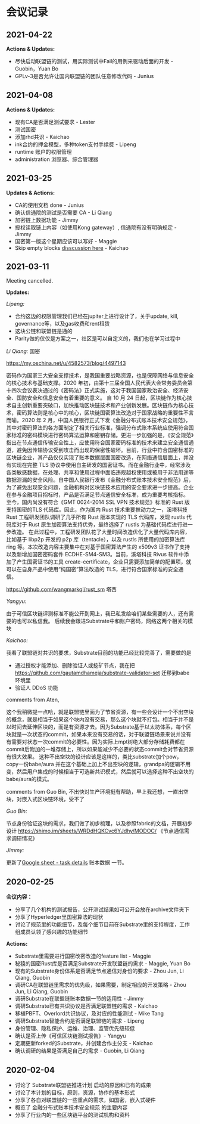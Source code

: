 # 会议记录

## 2021-04-22

**Actions & Updates:**

* 尽快启动联盟链的测试，用实际测试中Fail的用例来驱动后面的开发 - Guobin，Yuan Bo
* GPLv-3是否允许让国内联盟链的团队任意修改代码 - Junius

## 2021-04-08

**Actions & Updates:**

* 现有CA是否满足测试要求 - Lester
* 测试国密
* 添加rhd共识 - Kaichao
* ink合约的押金模型，多种token支付手续费 - Lipeng
* runtime 账户的权限管理
* administration 浏览器、综合管理器

## 2021-03-25

**Updates & Actions:**

* CA的使用文档 done - Junius
* 确认信通院的测试是否需要 CA - Li Qiang
* 加密链上数据功能 - Jimmy
* 授权读取链上内容（如使用Kong gateway）, 信通院有没有明确规定 - Jimmy
* 国密第一版这个星期应该可以写好 - Maggie
* Skip empty blocks [disscussion here](https://github.com/paritytech/substrate/issues/7952) - Kaichao

## 2021-03-11

Meeting cancelled.

**Updates:**

*Lipeng:*

* 合约这边的权限管理我们已经在jupiter上进行设计了，关于update, kill, governance等，以及gas收费和rent租赁
* 这块公链和联盟链是通的
* Parity做的仅仅是方案之一，社区是可以自定义的，我们也在学习过程中

*Li Qiang:*
国密

https://my.oschina.net/u/4582573/blog/4497143

密码作为国家三大安全支撑技术，是我国重要战略资源，也是保障网络与信息安全的核心技术与基础支撑。2020 年初，由第十三届全国人民代表大会常务委员会第十四次会议表决通过的《密码法》正式实施，这对于我国国家政治安全、经济安全、国防安全和信息安全有着重要的意义。
自 10 月 24 日起，区块链作为核心技术自主创新重要突破口，加快推动区块链技术和产业创新发展。区块链作为核心技术，密码算法则是核心中的核心，区块链国密算法改造对于国家战略的重要性不言而喻。2020 年 2 月，中国人民银行正式下发《金融分布式账本技术安全规范》，其中对密码算法的各方面制定了相关行业标准，强调分布式账本系统应使用符合国家标准的密码模块进行密码算法运算和密钥存储。更进一步加强的是，《安全规范》指出在节点通信传输安全性上，应使用符合国家密码标准的技术来建立安全通信通道，避免因传输协议受到攻击而出现的保密性破坏。目前，行业中符合国密标准的区块链企业，其产品仅仅实现了账本数据层面国密改造，在网络通信层面上，并没有实现在完整 TLS 协议中使用自主研发的国密证书。而在金融行业中，经常涉及各类敏感数据，在处理、共享和使用过程中面临违规越权使用或被用于非法用途等数据泄漏的安全风险。自中国人民银行发布《金融分布式账本技术安全规范》后，为了避免出现安全问题，金融机构对区块链技术应用的安全要求进一步提高。企业在参与金融项目招标时，产品是否满足节点通信安全标准，成为重要考核指标。
至今，国内尚没有符合《GMT 0024-2014 SSL VPN 技术规范》标准的 Rust 版支持国密的TLS 代码库。因此，作为国内 Rust 技术重要推动力之一，溪塔科技 Rust 工程研发团队调研了几乎所有 Rust 版本实现的 TLS 代码库，发现 rustls 代码库对于 Rust 原生加密算法支持优秀，最终选择了 rustls 为基础代码库进行进一步改造。
在此过程中，工程研发团队花了大量时间改造优化了大量代码库内容，比如基于 libp2p 开发的 p2p 库（tentacle），以及 rustls 所使用的加密算法库 ring 等。本次改造内容主要集中在对基于国密算法产生的 x509v3 证书作了支持以及新增加国密密码套件 ECDHE-SM4-SM3。当前，溪塔科技 Rivus 软件中添加了产生国密证书的工具 create-certificate，企业只需要添加简单的配置项，就可以在自身产品中使用“纯国密”算法改造的 TLS，进行符合国家标准的安全通信。

https://github.com/wangmarkqi/rust_sm   塔西

*Yangyu:*

由于可信区块链评测标准不能公开到网上，我已私发给咱们某些需要的人，还有需要的也可以私信我。
后续我会跟进Substrate中和账户密码，网络这两个相关的模块

*Kaichao:*

我看了联盟链对共识的要求，Substrate目前的功能已经比较完善了，需要做的是
* 通过授权才能添加、删除验证人或挖矿节点，我在把 https://github.com/gautamdhameja/substrate-validator-set 迁移到babe环境里
* 验证人 DDoS 功能

comments from Aten,

这个我稍微提一点哈，就是联盟链里面为了节省资源，有一些会设计一个不出空块的概念，就是相当于如果这个块内没有交易，那么这个块就不打包。相当于并不是以时间去延伸区块的，而是有资源才去。因为Substrate基于以太坊体系，每个区块就是一次状态的commit，如果本来没有交易的话，对于联盟链场景来说并没有有需要对状态一次commit的必要性。因为实际上mpt树绝大部分存储耗费都在commit后附加的一堆存储上，所以如果能减少不必要的状态commit会对节省资源有很大效果。
这种不出空块的设计应该是这样的，类比substrate加个pow，copy一份babe/aura 并在这个基础上加上不出空块的逻辑，grandpa的逻辑不用变，然后用户集成的时候相当于可选新共识模式，然后就可以选择这种不出空块的babe/aura的模式。

comments from Guo Bin,
不出快对生产环境挺有帮助，早上我还想，一直出空块，对嵌入式区块链环境，受不了

*Guo Bin:*

节点身份验证这块的需求，我们做了初步梳理，以及参照fabric的文档，开展初步设计
https://shimo.im/sheets/WRDdHQKCvc6YJdhy/MODOC/ 《节点通信需求调研情况》

*Jimmy:*

更新了[Google sheet - task details](https://docs.google.com/spreadsheets/d/109i2MazaxlTuHeGkm9srD9JeFJcp299UyHxR0Bn27ak/edit#gid=0) 账本数据 一节。

## 2020-02-25

**会议内容：**

* 分享了几个机构的测试报告，公开测试结果如可公开会放在archive文件夹下
* 分享了Hyperledger里国密算法的现状
* 讨论了规范里的功能细节，及每个细节目前在Substrate里的支持程度，工作组成员认领了感兴趣的功能细节

**Actions:**

* Substrate里需要进行国密改密改造的feature list - Maggie
* 秘猿的国密Rust库是否满足Substrate开发联盟链的需求 - Maggie, Yuan Bo
* 现有的Substrate身份体系是否满足节点通信对身份的要求 - Zhou Jun, Li Qiang, Guobin
* 调研CA在联盟链里需求的优先级，如果需要，制定相应的开发策略 - Zhou Jun, Li Qiang, Guobin
* 调研Substrate在联盟链账本数据一节的适用性 - Jimmy
* 调研Substrate已有共识协议是否满足联盟链的需求 - Kaichao
* 移植PBFT、Overlord共识协议，及对应的性能测试 - Mike Tang
* 调研Substrate智能合约是否满足联盟链的需求 - Lipeng
* 身份管理、隐私保护、运维、治理、监管优先级较低
* 确认是否上传《可信区块链测试报告》- Yangyu
* 定期更新forked的Substrate，并创建合作主分支 - Kaichao
* 确认调研的结果是否满足自己的需求 - Guobin, Li Qiang


## 2020-02-04

* 讨论了 Substrate联盟链推进计划 启动的原因和已有的成果
* 讨论了本计划的目标，原则，资源，协作的基本形式
* 分享了各自对联盟链的一些重点的需求，如国密，嵌入式硬件
* 概览了 金融分布式账本技术安全规范 的主要内容
* 分享了行业内的一些区块链平台的测试机构和资料
